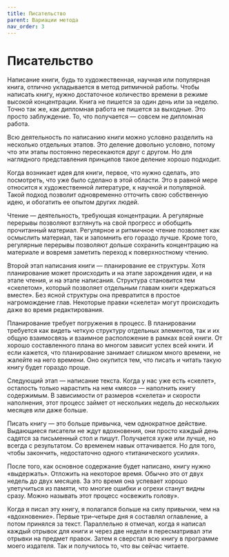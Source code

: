 ```yaml
---
title: Писательство
parent: Вариации метода
nav_order: 3
---
```


# Писательство

Написание книги, будь то художественная, научная или популярная книга,
отлично укладывается в метод ритмичной работы. Чтобы написать книгу,
нужно достаточное количество времени в режиме высокой
концентрации. Книга не пишется за один день или за неделю. Точно так
же, как дипломная работа не пишется за выходные. Это просто
заблуждение. То, что получается — совсем не дипломная работа.

Всю деятельность по написанию книги можно условно разделить на
несколько отдельных этапов. Это деление довольно условно, потому что
эти этапы постоянно пересекаются друг с другом. Но для наглядного
представления принципов такое деление хорошо подходит.

Когда возникает идея для книги, первое, что нужно сделать, это
посмотреть, что уже было сделано в этой области. Это в равной мере
относится к художественной литературе, к научной и популярной. Такой
подход позволит одновременно отточить свою собственную идею, и
обогатить ее опытом других людей.

Чтение — деятельность, требующая концентрации. А регулярные перерывы
позволяют взглянуть на свой прогресс и обобщить прочитанный
материал. Регулярное и ритмичное чтение позволяет как осмыслить
материал, так и запомнить его гораздо лучше. Кроме того, регулярные
перерывы позволяют дольше сохранить концентрацию на материале и
вовремя заметить переход к поверхностному чтению.

Второй этап написания книги — планирование ее структуры. Хотя
планирование может происходить и на этапе зарождения идеи, и на этапе
чтения, и на этапе написания. Структура становится тем «скелетом»,
который позволяет отдельным главам книги «держаться вместе». Без ясной
структуры она превратится в простое нагромождение глав. Некоторые
правки «скелета» могут происходить даже во время редактирования.

Планирование требует погружения в процесс. В планировании требуется
как видеть четкую структуру отдельных элементов, так и их общую
взаимосвязь и взаимное расположение в рамках всей книги. От хорошо
составленного плана во многом зависит успех всей книги. И если
кажется, что планирование занимает слишком много времени, не жалейте
на него времени. Оно окупится тем, что писать и читать такую книгу
будет гораздо проще.

Следующий этап — написание текста. Когда у нас уже есть «скелет»,
осталость только нарастить на нем «мясо» — наполнить книгу
содержимым. В зависимости от размеров «скелета» и скорости наполнения,
этот процесс займет от нескольких недель до нескольких месяцев или
даже больше.

Писать книгу — это больше привычка, чем однократное
действие. Выдающиеся писатели не ждут вдохновения, они просто каждый
день садятся за письменный стол и пишут. Получается хуже или лучше, но
всегда с результатом. Со временем навык оттачивается. Но для того,
чтобы закончить, недостаточно одного «титанического усилия».

После того, как основное содержание будет написано, книгу нужно
«выдержать». Отложить на некоторое время. Обычно это от двух недель до
двух месяцев. За это время она успевает хорошо улетучиться из памяти,
что многие ошибки и огрехи станут видны сразу. Можно называть этот
процесс «освежить голову».

Когда я писал эту книгу, я полагался больше на силу привычки, чем на
«вдохновение». Первые три–четыре дня я составлял оглавление, а потом
принялся за текст. Параллельно я отмечал, когда я написал каждый
отрывок для книги и через две недели я пересматривал эти отрывки на
предмет правок. Затем я сверстал всю книгу в программе моего
издателя. Так и получилось то, что вы сейчас читаете.
